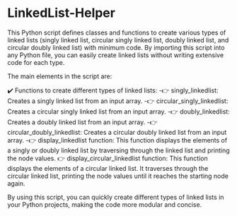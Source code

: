 # LinkedList-Helper

This Python script defines classes and functions to create various types of linked lists (singly linked list, circular singly linked list, doubly linked list, and circular doubly linked list) with minimum code. By importing this script into any Python file, you can easily create linked lists without writing extensive code for each type.

The main elements in the script are:
    
  ✔️ Functions to create different types of linked lists:
        -👉 singly_linkedlist: Creates a singly linked list from an input array.
        -👉 circular_singly_linkedlist: Creates a circular singly linked list from an input array.
        -👉 doubly_linkedlist: Creates a doubly linked list from an input array.
        -👉 circular_doubly_linkedlist: Creates a circular doubly linked list from an input array.
        -👉 display_linkedlist function: This function displays the elements of a singly or doubly linked list by traversing through the linked list and printing the node values.
        👉 display_circular_linkedlist function: This function displays the elements of a circular linked list. It traverses through the circular linked list, printing the node values until it reaches the starting node again.

By using this script, you can quickly create different types of linked lists in your Python projects, making the code more modular and concise.
